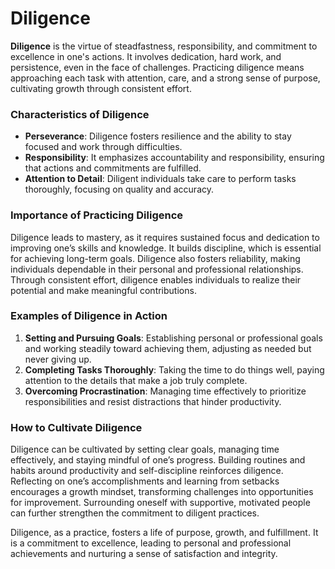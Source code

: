 # Diligence

**Diligence** is the virtue of steadfastness, responsibility, and commitment to excellence in one's actions. It involves dedication, hard work, and persistence, even in the face of challenges. Practicing diligence means approaching each task with attention, care, and a strong sense of purpose, cultivating growth through consistent effort.

### Characteristics of Diligence

- **Perseverance**: Diligence fosters resilience and the ability to stay focused and work through difficulties.
- **Responsibility**: It emphasizes accountability and responsibility, ensuring that actions and commitments are fulfilled.
- **Attention to Detail**: Diligent individuals take care to perform tasks thoroughly, focusing on quality and accuracy.

### Importance of Practicing Diligence

Diligence leads to mastery, as it requires sustained focus and dedication to improving one’s skills and knowledge. It builds discipline, which is essential for achieving long-term goals. Diligence also fosters reliability, making individuals dependable in their personal and professional relationships. Through consistent effort, diligence enables individuals to realize their potential and make meaningful contributions.

### Examples of Diligence in Action

1. **Setting and Pursuing Goals**: Establishing personal or professional goals and working steadily toward achieving them, adjusting as needed but never giving up.
2. **Completing Tasks Thoroughly**: Taking the time to do things well, paying attention to the details that make a job truly complete.
3. **Overcoming Procrastination**: Managing time effectively to prioritize responsibilities and resist distractions that hinder productivity.

### How to Cultivate Diligence

Diligence can be cultivated by setting clear goals, managing time effectively, and staying mindful of one’s progress. Building routines and habits around productivity and self-discipline reinforces diligence. Reflecting on one’s accomplishments and learning from setbacks encourages a growth mindset, transforming challenges into opportunities for improvement. Surrounding oneself with supportive, motivated people can further strengthen the commitment to diligent practices.

Diligence, as a practice, fosters a life of purpose, growth, and fulfillment. It is a commitment to excellence, leading to personal and professional achievements and nurturing a sense of satisfaction and integrity.